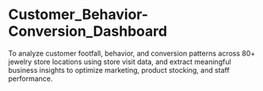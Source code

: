 # Customer_Behavior-Conversion_Dashboard
To analyze customer footfall, behavior, and conversion patterns across 80+ jewelry store locations using store visit data, and extract meaningful business insights to optimize marketing, product stocking, and staff performance.
